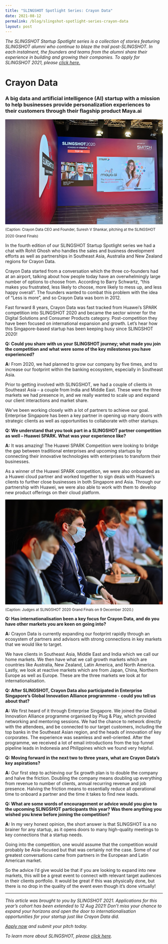 ```yaml
---
title: "SLINGSHOT Spotlight Series: Crayon Data"
date: 2021-08-12
permalink: /blog/slingshot-spotlight-series-crayon-data
layout: post
---
```

*The SLINGSHOT Startup Spotlight series is a collection of stories featuring SLINGSHOT alumni who continue to blaze the trail post-SLINGSHOT. In each instalment, the founders and teams from the alumni share their experience in building and growing their companies. To apply for SLINGSHOT 2021, please [click here.](https://slingshot.agorize.com/2021-edition?t=Wpdpp6Sn_r24kjBBmPXsUg&amp;utm_source=www.switchsg.org&amp;utm_medium=referral&amp;utm_campaign=slingshot2021)*

# Crayon Data
### A big data and artificial intelligence (AI) startup with a mission to help businesses provide personalization experiences to their customers through their flagship product Maya.ai 

![Alt text for image on Isomer site](/images/Article_SLINGSHOT_Spotlight_CrayonData_1_web.JPG)
<sub>(Caption: Crayon Data CEO and Founder, Suresh V Shankar, pitching at the SLINGSHOT 2020 Grand Finals)</sub>

In the fourth edition of our SLINGSHOT Startup Spotlight series we had a chat with Rohit Ghosh who handles the sales and business development efforts as well as partnerships in Southeast Asia, Australia and New Zealand regions for Crayon Data.

Crayon Data started from a conversation which the three co-founders had at an airport, talking about how people today have an overwhelmingly large number of options to choose from. According to Barry Schwartz, “this makes you frustrated, less likely to choose, more likely to mess up, and less happy overall”. The founders wanted to combat this problem with the idea of “Less is more”, and so Crayon Data was born in 2012.

Fast forward 8 years, Crayon Data was fast tracked from Huawei’s SPARK competition into SLINGSHOT 2020 and became the sector winner for the Digital Solutions and Consumer Products category. Post-competition they have been focused on international expansion and growth. Let’s hear how this Singapore-based startup has been keeping busy since SLINGSHOT 2020!

**Q: Could you share with us your SLINGSHOT journey; what made you join the competition and what were some of the key milestones you have experienced?**

**A:** From 2020, we had planned to grow our company by five times, and to increase our footprint within the banking ecosystem, especially in Southeast Asia.

Prior to getting involved with SLINGSHOT, we had a couple of clients in Southeast Asia – a couple from India and Middle East. These were the three markets we had presence in, and we really wanted to scale up and expand our client interactions and market share.

We’ve been working closely with a lot of partners to achieve our goal. Enterprise Singapore has been a key partner in opening up many doors with strategic clients as well as opportunities to collaborate with other startups.

**Q: We understand that you took part in a SLINGSHOT partner competition as well – Huawei SPARK. What was your experience like?**

**A:** It was amazing! The Huawei SPARK Competition were looking to bridge the gap between traditional enterprises and upcoming startups by connecting their innovative technologies with enterprises to transform their businesses.

As a winner of the Huawei SPARK competition, we were also onboarded as a Huawei cloud partner and worked together to sign deals with Huawei’s clients to further close businesses in both Singapore and Asia. Through our partnership with Huawei, we were also able to work with them to develop new product offerings on their cloud platform. 

![Alt text for image on Isomer site](/images/Article_SLINGSHOT_Spotlight_CrayonData_4_web.JPG)
<sub>(Caption: Judges at SLINGSHOT 2020 Grand Finals on 9 December 2020.)</sub>

**Q: Has internationalisation been a key focus for Crayon Data, and do you have other markets you are keen on going into?**

**A:** Crayon Data is currently expanding our footprint rapidly through an ecosystem of partners and advisors with strong connections in key markets that we would like to target.

We have clients in Southeast Asia, Middle East and India which we call our home markets. We then have what we call growth markets which are countries like Australia, New Zealand, Latin America, and North America. Lastly, we look at reactive markets which are from Japan, China, Northern Europe as well as Europe. These are the three markets we look at for internationalisation.

**Q: After SLINGSHOT, Crayon Data also participated in Enterprise Singapore’s Global Innovation Alliance programmme - could you tell us about that?**

**A:** We first heard of it through Enterprise Singapore. We joined the Global Innovation Alliance programme organised by Plug &amp; Play, which provided networking and mentoring sessions. We had the chance to network directly with the attendees, and be connected to our target customers, including the top banks in the Southeast Asian region, and the heads of innovation of key corporates. The experience was seamless and well-oriented. After the programme, we received a lot of email introductions from the top funnel pipeline leads in Indonesia and Philippines which we found very helpful. 

**Q: Moving forward in the next two to three years, what are Crayon Data’s key aspirations?**

**A:** Our first step to achieving our 5x growth plan is to double the company and halve the friction. Doubling the company means doubling up everything from revenue to number of clients, annual recurring revenue and job presence. Halving the friction means to essentially reduce all operational time to onboard a partner and the time it takes to find new leads.

**Q: What are some words of encouragement or advice would you give to the upcoming SLINGSHOT participants this year? Was there anything you wished you knew before joining the competition?**

**A:** In my very honest opinion, the short answer is that SLINGSHOT is a no brainer for any startup, as it opens doors to many high-quality meetings to key connections that a startup needs.

Going into the competition, one would assume that the competition would probably be Asia-focused but that was certainly not the case. Some of our greatest conversations came from partners in the European and Latin American market.

So the advice I’d give would be that if you are looking to expand into new markets, this will be a great event to connect with relevant target audiences in their clients portfolio. It would be great if this was physically done, but there is no drop in the quality of the event even though it’s done virtually!

---
*This article was brought to you by SLINGSHOT 2021. Applications for this year’s cohort has been extended to 12 Aug 2021! Don’t miss your chance to expand your horizons and open the door to internationalisation opportunities for your startup just like Crayon Data did.*

*[Apply now](https://slingshot.agorize.com/2021-edition?t=Wpdpp6Sn_r24kjBBmPXsUg&amp;utm_source=www.switchsg.org&amp;utm_medium=referral&amp;utm_campaign=slingshot2021) and submit your pitch today.*

*To learn more about SLINGSHOT, please [click here](/highlights/slingshot/2021/overview).*